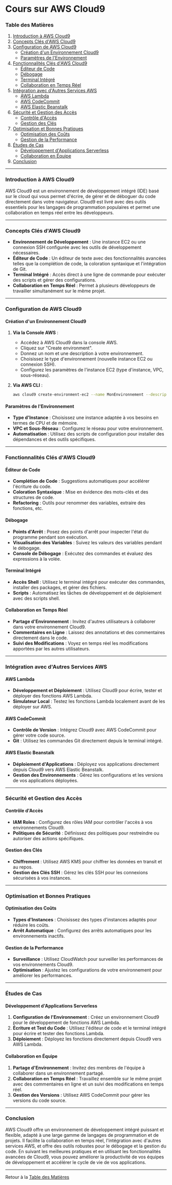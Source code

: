 # Cours sur AWS Cloud9

### Table des Matières

1. [Introduction à AWS Cloud9](#introduction-à-aws-cloud9)
2. [Concepts Clés d'AWS Cloud9](#concepts-clés-daws-cloud9)
3. [Configuration de AWS Cloud9](#configuration-de-aws-cloud9)
    - [Création d'un Environnement Cloud9](#création-dun-environnement-cloud9)
    - [Paramètres de l'Environnement](#paramètres-de-lenvironnement)
4. [Fonctionnalités Clés d'AWS Cloud9](#fonctionnalités-clés-daws-cloud9)
    - [Éditeur de Code](#éditeur-de-code)
    - [Débogage](#débogage)
    - [Terminal Intégré](#terminal-intégré)
    - [Collaboration en Temps Réel](#collaboration-en-temps-réel)
5. [Intégration avec d'Autres Services AWS](#intégration-avec-dautres-services-aws)
    - [AWS Lambda](#aws-lambda)
    - [AWS CodeCommit](#aws-codecommit)
    - [AWS Elastic Beanstalk](#aws-elastic-beanstalk)
6. [Sécurité et Gestion des Accès](#sécurité-et-gestion-des-accès)
    - [Contrôle d'Accès](#contrôle-daccès)
    - [Gestion des Clés](#gestion-des-clés)
7. [Optimisation et Bonnes Pratiques](#optimisation-et-bonnes-pratiques)
    - [Optimisation des Coûts](#optimisation-des-coûts)
    - [Gestion de la Performance](#gestion-de-la-performance)
8. [Études de Cas](#études-de-cas)
    - [Développement d'Applications Serverless](#développement-dapplications-serverless)
    - [Collaboration en Équipe](#collaboration-en-équipe)
9. [Conclusion](#conclusion)

---

### Introduction à AWS Cloud9

AWS Cloud9 est un environnement de développement intégré (IDE) basé sur le cloud qui vous permet d'écrire, de gérer et de déboguer du code directement dans votre navigateur. Cloud9 est livré avec des outils essentiels pour les langages de programmation populaires et permet une collaboration en temps réel entre les développeurs.

---

### Concepts Clés d'AWS Cloud9

- **Environnement de Développement** : Une instance EC2 ou une connexion SSH configurée avec les outils de développement nécessaires.
- **Éditeur de Code** : Un éditeur de texte avec des fonctionnalités avancées telles que la complétion de code, la coloration syntaxique et l'intégration de Git.
- **Terminal Intégré** : Accès direct à une ligne de commande pour exécuter des scripts et gérer des configurations.
- **Collaboration en Temps Réel** : Permet à plusieurs développeurs de travailler simultanément sur le même projet.

---

### Configuration de AWS Cloud9

#### Création d'un Environnement Cloud9

1. **Via la Console AWS** :
   - Accédez à AWS Cloud9 dans la console AWS.
   - Cliquez sur "Create environment".
   - Donnez un nom et une description à votre environnement.
   - Choisissez le type d'environnement (nouvelle instance EC2 ou connexion SSH).
   - Configurez les paramètres de l'instance EC2 (type d'instance, VPC, sous-réseau).

2. **Via AWS CLI** :
   ```bash
   aws cloud9 create-environment-ec2 --name MonEnvironnement --description "Environnement de développement pour mon projet" --instance-type t2.micro --subnet-id subnet-12345678
   ```

#### Paramètres de l'Environnement

- **Type d'Instance** : Choisissez une instance adaptée à vos besoins en termes de CPU et de mémoire.
- **VPC et Sous-Réseau** : Configurez le réseau pour votre environnement.
- **Automatisation** : Utilisez des scripts de configuration pour installer des dépendances et des outils spécifiques.

---

### Fonctionnalités Clés d'AWS Cloud9

#### Éditeur de Code

- **Complétion de Code** : Suggestions automatiques pour accélérer l'écriture du code.
- **Coloration Syntaxique** : Mise en évidence des mots-clés et des structures de code.
- **Refactoring** : Outils pour renommer des variables, extraire des fonctions, etc.

#### Débogage

- **Points d'Arrêt** : Posez des points d'arrêt pour inspecter l'état du programme pendant son exécution.
- **Visualisation des Variables** : Suivez les valeurs des variables pendant le débogage.
- **Console de Débogage** : Exécutez des commandes et évaluez des expressions à la volée.

#### Terminal Intégré

- **Accès Shell** : Utilisez le terminal intégré pour exécuter des commandes, installer des packages, et gérer des fichiers.
- **Scripts** : Automatisez les tâches de développement et de déploiement avec des scripts shell.

#### Collaboration en Temps Réel

- **Partage d'Environnement** : Invitez d'autres utilisateurs à collaborer dans votre environnement Cloud9.
- **Commentaires en Ligne** : Laissez des annotations et des commentaires directement dans le code.
- **Suivi des Modifications** : Voyez en temps réel les modifications apportées par les autres utilisateurs.

---

### Intégration avec d'Autres Services AWS

#### AWS Lambda

- **Développement et Déploiement** : Utilisez Cloud9 pour écrire, tester et déployer des fonctions AWS Lambda.
- **Simulateur Local** : Testez les fonctions Lambda localement avant de les déployer sur AWS.

#### AWS CodeCommit

- **Contrôle de Version** : Intégrez Cloud9 avec AWS CodeCommit pour gérer votre code source.
- **Git** : Utilisez les commandes Git directement depuis le terminal intégré.

#### AWS Elastic Beanstalk

- **Déploiement d'Applications** : Déployez vos applications directement depuis Cloud9 vers AWS Elastic Beanstalk.
- **Gestion des Environnements** : Gérez les configurations et les versions de vos applications déployées.

---

### Sécurité et Gestion des Accès

#### Contrôle d'Accès

- **IAM Roles** : Configurez des rôles IAM pour contrôler l'accès à vos environnements Cloud9.
- **Politiques de Sécurité** : Définissez des politiques pour restreindre ou autoriser des actions spécifiques.

#### Gestion des Clés

- **Chiffrement** : Utilisez AWS KMS pour chiffrer les données en transit et au repos.
- **Gestion des Clés SSH** : Gérez les clés SSH pour les connexions sécurisées à vos instances.

---

### Optimisation et Bonnes Pratiques

#### Optimisation des Coûts

- **Types d'Instances** : Choisissez des types d'instances adaptés pour réduire les coûts.
- **Arrêt Automatique** : Configurez des arrêts automatiques pour les environnements inactifs.

#### Gestion de la Performance

- **Surveillance** : Utilisez CloudWatch pour surveiller les performances de vos environnements Cloud9.
- **Optimisation** : Ajustez les configurations de votre environnement pour améliorer les performances.

---

### Études de Cas

#### Développement d'Applications Serverless

1. **Configuration de l'Environnement** : Créez un environnement Cloud9 pour le développement de fonctions AWS Lambda.
2. **Écriture et Test du Code** : Utilisez l'éditeur de code et le terminal intégré pour écrire et tester des fonctions Lambda.
3. **Déploiement** : Déployez les fonctions directement depuis Cloud9 vers AWS Lambda.

#### Collaboration en Équipe

1. **Partage d'Environnement** : Invitez des membres de l'équipe à collaborer dans un environnement partagé.
2. **Collaboration en Temps Réel** : Travaillez ensemble sur le même projet avec des commentaires en ligne et un suivi des modifications en temps réel.
3. **Gestion des Versions** : Utilisez AWS CodeCommit pour gérer les versions du code source.

---

### Conclusion

AWS Cloud9 offre un environnement de développement intégré puissant et flexible, adapté à une large gamme de langages de programmation et de projets. Il facilite la collaboration en temps réel, l'intégration avec d'autres services AWS, et offre des outils robustes pour le débogage et la gestion du code. En suivant les meilleures pratiques et en utilisant les fonctionnalités avancées de Cloud9, vous pouvez améliorer la productivité de vos équipes de développement et accélérer le cycle de vie de vos applications.

---

Retour à la [Table des Matières](#table-des-matières)
